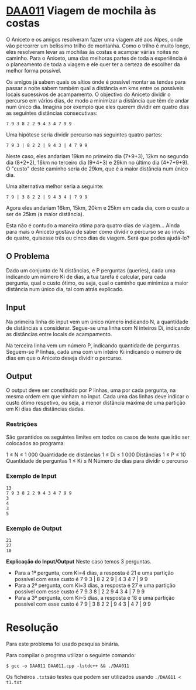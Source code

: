 # [DAA011](https://www.dcc.fc.up.pt/~pribeiro/aulas/daa2223/problemas/daa011.html) Viagem de mochila às costas
O Aniceto e os amigos resolveram fazer uma viagem até aos Alpes, onde vão percorrer um belíssimo trilho de montanha. Como o trilho é muito longo, eles resolveram levar as mochilas às costas e acampar várias noites no caminho. Para o Aniceto, uma das melhoras partes de toda a experiência é o planeamento de toda a viagem e ele quer ter a certeza de escolher da melhor forma possível.

Os amigos já sabem quais os sítios onde é possível montar as tendas para passar a noite sabem também qual a distância em kms entre os possíveis locais sucessivos de acampamento. O objectivo do Aniceto dividir o percurso em vários dias, de modo a minimizar a distância que têm de andar num único dia. Imagina por exemplo que eles querem dividir em quatro dias as seguintes distâncias consecutivas:
```
7 9 3 8 2 2 9 4 3 4 7 9 9
```
Uma hipótese seria dividir percurso nas seguintes quatro partes:

```
7 9 3 | 8 2 2 | 9 4 3 | 4 7 9 9
```
Neste caso, eles andariam 19km no primeiro dia (7+9+3), 12km no segundo dia (8+2+2), 16km no terceiro dia (9+4+3) e 29km no último dia (4+7+9+9). O "custo" deste caminho seria de 29km, que é a maior distância num único dia.

Uma alternativa melhor seria a seguinte:
```
7 9 | 3 8 2 2 | 9 4 3 4 | 7 9 9
```
Agora eles andariam 16km, 15km, 20km e 25km em cada dia, com o custo a ser de 25km (a maior distância).

Esta não é contudo a maneira ótima para quatro dias de viagem... Ainda para mais o Aniceto gostava de saber como dividir o percurso se ao invés de quatro, quisesse três ou cinco dias de viagem. Será que podes ajudá-lo?

## O Problema
Dado um conjunto de N distâncias, e P perguntas (queries), cada uma indicando um número Ki de dias, a tua tarefa é calcular, para cada pergunta, qual o custo ótimo, ou seja, qual o caminho que minimiza a maior distância num único dia, tal com atrás explicado.

## Input
Na primeira linha do input vem um único número indicando N, a quantidade de distâncias a considerar. Segue-se uma linha com N inteiros Di, indicando as distâncias entre locais de acampamento.

Na terceira linha vem um número P, indicando quantidade de perguntas. Seguem-se P linhas, cada uma com um inteiro Ki indicando o número de dias em que o Aniceto deseja dividir o percurso.

## Output
O output deve ser constituído por P linhas, uma por cada pergunta, na mesma ordem em que vinham no input. Cada uma das linhas deve indicar o custo ótimo respetivo, ou seja, a menor distância máxima de uma partição em Ki dias das distâncias dadas.

### Restrições
São garantidos os seguintes limites em todos os casos de teste que irão ser colocados ao programa:

1 ≤ N ≤ 1 000	   	Quantidade de distâncias
1 ≤ Di ≤ 1 000	   	Distâncias
1 ≤ P ≤ 10	   	Quantidade de perguntas
1 ≤ Ki ≤ N	   	Número de dias para dividir o percurso
### Exemplo de Input
```
13
7 9 3 8 2 2 9 4 3 4 7 9 9
3
4
3
5
```
### Exemplo de Output
```
21
27
18
```
**Explicação do Input/Output**
Neste caso temos 3 perguntas.

- Para a 1ª pergunta, com Ki=4 dias, a resposta é 21 e uma partição possível com esse custo é 7 9 3 | 8 2 2 9 | 4 3 4 7 | 9 9
- Para a 2ª pergunta, com Ki=3 dias, a resposta é 27 e uma partição possível com esse custo é 7 9 3 8 | 2 2 9 4 3 4 | 7 9 9
- Para a 3ª pergunta, com Ki=5 dias, a resposta é 18 e uma partição possível com esse custo é 7 9 | 3 8 2 2 | 9 4 3 | 4 7 | 9 9

# Resolução
Para este problema foi usado pesquisa binária.

Para compilar o progrma utilizar o seguinte comando:
```shell
$ gcc -o DAA011 DAA011.cpp -lstdc++ && ./DAA011 
```
Os ficheiros `.txt`são testes que podem ser utilizados usando `./DAA011 < t1.txt`

